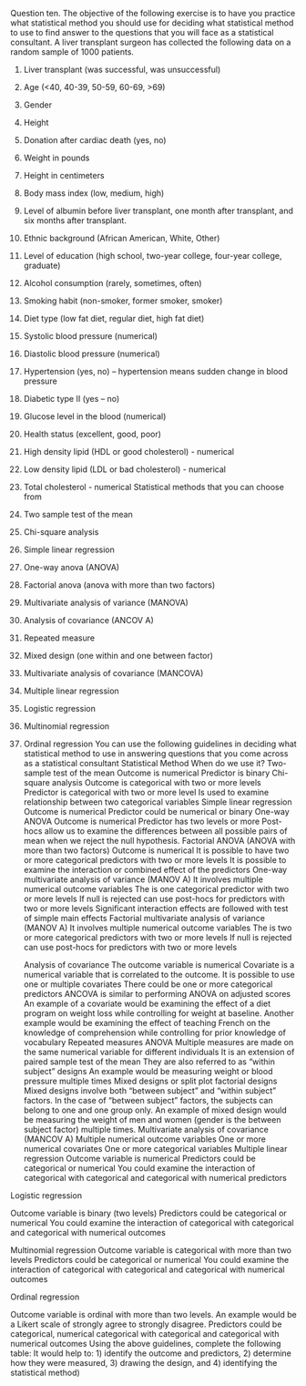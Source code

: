 


Question ten. The objective of the following exercise is to have you practice what statistical method you should use for deciding what statistical method to use to find answer to the questions that you will face as a statistical consultant.
A liver transplant surgeon has collected the following data on a random sample of 1000 patients.
1. Liver transplant (was successful, was unsuccessful)
2. Age (<40, 40-39, 50-59, 60-69, >69)
3. Gender
4. Height
5. Donation after cardiac death (yes, no)
6. Weight in pounds
7. Height in centimeters
8. Body mass index (low, medium, high)
9. Level of albumin before liver transplant, one month after transplant, and six months after
transplant.
10. Ethnic background (African American, White, Other)
11. Level of education (high school, two-year college, four-year college, graduate)
12. Alcohol consumption (rarely, sometimes, often)
13. Smoking habit (non-smoker, former smoker, smoker)
14. Diet type (low fat diet, regular diet, high fat diet)
15. Systolic blood pressure (numerical)
16. Diastolic blood pressure (numerical)
17. Hypertension (yes, no) – hypertension means sudden change in blood pressure
18. Diabetic type II (yes – no)
19. Glucose level in the blood (numerical)
20. Health status (excellent, good, poor)
21. High density lipid (HDL or good cholesterol) - numerical
22. Low density lipid (LDL or bad cholesterol) - numerical
23. Total cholesterol - numerical
Statistical methods that you can choose from
1. Two sample test of the mean
2. Chi-square analysis
3. Simple linear regression
4. One-way anova (ANOVA)
5. Factorial anova (anova with more than two factors)
6. Multivariate analysis of variance (MANOVA)
7. Analysis of covariance (ANCOV A)
8. Repeated measure
9. Mixed design (one within and one between factor)
10. Multivariate analysis of covariance (MANCOVA)
11. Multiple linear regression
12. Logistic regression
13. Multinomial regression
14. Ordinal regression
You can use the following guidelines in deciding what statistical method to use in answering questions that you come across as a statistical consultant
     Statistical Method
      When do we use it?
    Two-sample test of the mean
    Outcome is numerical Predictor is binary
    Chi-square analysis
 Outcome is categorical with two or more levels
Predictor is categorical with two or more level Is used to examine relationship between two categorical variables
     Simple linear regression
      Outcome is numerical
Predictor could be numerical or binary
    One-way ANOVA
 Outcome is numerical
Predictor has two levels or more
Post-hocs allow us to examine the differences between all possible pairs of mean when we reject the null hypothesis.
     Factorial ANOVA (ANOVA with more than two factors)
      Outcome is numerical
It is possible to have two or more categorical predictors with two or more levels
It is possible to examine the interaction or combined effect of the predictors
    One-way multivariate analysis of variance (MANOV A)
 It involves multiple numerical outcome variables
The is one categorical predictor with two or more levels
If null is rejected can use post-hocs for predictors with two or more levels Significant interaction effects are followed with test of simple main effects
     Factorial multivariate analysis of variance (MANOV A)
   It involves multiple numerical outcome variables
The is two or more categorical predictors with two or more levels
If null is rejected can use post-hocs for predictors with two or more levels
             
     Analysis of covariance
   The outcome variable is numerical
Covariate is a numerical variable that is correlated to the outcome. It is possible to use one or multiple covariates
There could be one or more categorical predictors
ANCOVA is similar to performing ANOVA on adjusted scores
An example of a covariate would be examining the effect of a diet program on weight loss while controlling for weight at baseline.
Another example would be examining the effect of teaching French on the knowledge of comprehension while controlling for prior knowledge of vocabulary
     Repeated measures ANOVA
      Multiple measures are made on the same numerical variable for different individuals It is an extension of paired sample test of the mean
They are also referred to as “within subject” designs
An example would be measuring weight or blood pressure multiple times
    Mixed designs or split plot factorial designs
 Mixed designs involve both “between subject” and “within subject” factors.
In the case of “between subject” factors, the subjects can belong to one and one group only. An example of mixed design would be measuring the weight of men and women (gender is the between subject factor) multiple times.
     Multivariate analysis of covariance (MANCOV A)
      Multiple numerical outcome variables One or more numerical covariates One or more categorical variables
    Multiple linear regression
 Outcome variable is numerical
Predictors could be categorical or numerical You could examine the interaction of categorical with categorical and categorical with numerical predictors
             
 Logistic regression  Outcome variable is binary (two levels) Predictors could be categorical or numerical You could examine the interaction of categorical with categorical and categorical with numerical outcomes Multinomial regressionOutcome variable is categorical with more than two levels
Predictors could be categorical or numerical You could examine the interaction of categorical with categorical and categorical with numerical outcomes Ordinal regression  Outcome variable is ordinal with more than two levels. An example would be a Likert scale of strongly agree to strongly disagree. Predictors could be categorical, numerical categorical with categorical and categorical with numerical outcomes Using the above guidelines, complete the following table: It would help to: 1) identify the outcome and predictors, 2) determine how they were measured, 3) drawing the design, and 4) identifying the statistical method)
 
 
 
 